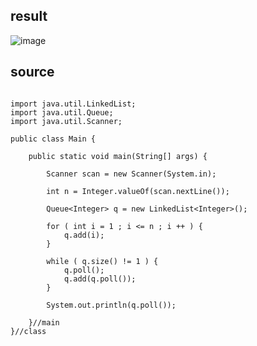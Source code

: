 result
------
![image](https://github.com/SangBeo/algoStudy/blob/master/BFS/송은영/2231_result.PNG)


source
------
```

import java.util.LinkedList;
import java.util.Queue;
import java.util.Scanner;

public class Main {

	public static void main(String[] args) {
		
		Scanner scan = new Scanner(System.in);
		
		int n = Integer.valueOf(scan.nextLine());

		Queue<Integer> q = new LinkedList<Integer>();
		
		for ( int i = 1 ; i <= n ; i ++ ) {
			q.add(i);
		}
		
		while ( q.size() != 1 ) {
			q.poll();
			q.add(q.poll());
		}
		
		System.out.println(q.poll());
		
	}//main
}//class

